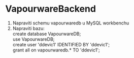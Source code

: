 # VapourwareBackend

1. Napraviti schemu vapourwaredb u MySQL workbenchu 
2. Napraviti bazu:  
    create database VapourwareDB;  
    use VapourwareDB;  
    create user 'ddevic1' IDENTIFIED BY 'ddevic1';  
    grant all on vapourwaredb.* TO 'ddevic1';
